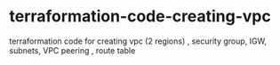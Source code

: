 # terraformation-code-creating-vpc
terraformation code for creating vpc (2 regions) , security group, IGW, subnets, VPC peering , route table

